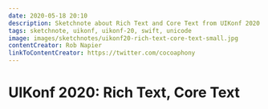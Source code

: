 ```yaml
---
date: 2020-05-18 20:10
description: Sketchnote about Rich Text and Core Text from UIKonf 2020 (online conference)
tags: sketchnote, uikonf, uikonf-20, swift, unicode
image: images/sketchnotes/uikonf20-rich-text-core-text-small.jpg
contentCreator: Rob Napier
linkToContentCreator: https://twitter.com/cocoaphony
---
```


# UIKonf 2020: Rich Text, Core Text
